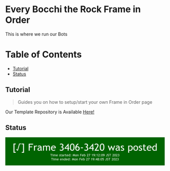 # Every Bocchi the Rock Frame in Order
This is where we run our Bots

# Table of Contents
- [Tutorial](#tutorial)
- [Status](#status)

## Tutorial
> Guides you on how to setup/start your own Frame in Order page

Our Template Repository is Available [Here!](https://github.com/fearocanity/ebtrfio-template)

## Status
![Status Image](status/status.jpg)
